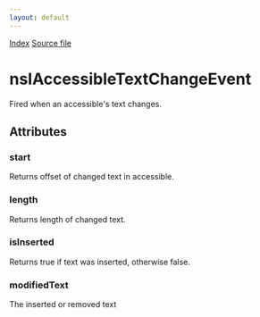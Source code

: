 ```yaml
---
layout: default
---
```

<div id='links'><a href="../index.html">Index</a>
<a href="http://dxr.mozilla.org/mozilla-central/source/accessible/interfaces/nsIAccessibleTextChangeEvent.idl">Source file</a>
</div>

# nsIAccessibleTextChangeEvent #
  
Fired when an accessible's text changes.  
  

## Attributes ##

### start ###
  
Returns offset of changed text in accessible.  
  

### length ###
  
Returns length of changed text.  
  

### isInserted ###
  
Returns true if text was inserted, otherwise false.  
  

### modifiedText ###
  
The inserted or removed text  
  
